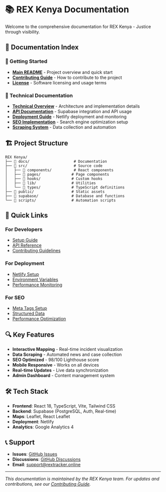 # 📚 REX Kenya Documentation

Welcome to the comprehensive documentation for REX Kenya - Justice through visibility.

## 📖 Documentation Index

### 🚀 Getting Started
- **[Main README](../README.md)** - Project overview and quick start
- **[Contributing Guide](CONTRIBUTING.md)** - How to contribute to the project
- **[License](../LICENSE)** - Software licensing and usage terms

### 🔧 Technical Documentation
- **[Technical Overview](TECHNICAL_OVERVIEW.md)** - Architecture and implementation details
- **[API Documentation](API.md)** - Supabase integration and API usage
- **[Deployment Guide](DEPLOYMENT.md)** - Netlify deployment and monitoring
- **[SEO Implementation](SEO_IMPLEMENTATION.md)** - Search engine optimization setup
- **[Scraping System](SCRAPING_README.md)** - Data collection and automation

## 🏗️ Project Structure

```
REX Kenya/
├── 📁 docs/                    # Documentation
├── 📁 src/                     # Source code
│   ├── 📁 components/          # React components
│   ├── 📁 pages/              # Page components
│   ├── 📁 hooks/              # Custom hooks
│   ├── 📁 lib/                # Utilities
│   └── 📁 types/              # TypeScript definitions
├── 📁 public/                 # Static assets
├── 📁 supabase/               # Database and functions
└── 📁 scripts/                # Automation scripts
```

## 🎯 Quick Links

### For Developers
- [Setup Guide](TECHNICAL_OVERVIEW.md#setup)
- [API Reference](API.md)
- [Contributing Guidelines](CONTRIBUTING.md)

### For Deployment
- [Netlify Setup](DEPLOYMENT.md)
- [Environment Variables](DEPLOYMENT.md#environment-variables)
- [Performance Monitoring](DEPLOYMENT.md#monitoring)

### For SEO
- [Meta Tags Setup](SEO_IMPLEMENTATION.md)
- [Structured Data](SEO_IMPLEMENTATION.md#structured-data)
- [Performance Optimization](TECHNICAL_OVERVIEW.md#performance-optimizations)

## 🔍 Key Features

- **Interactive Mapping** - Real-time incident visualization
- **Data Scraping** - Automated news and case collection
- **SEO Optimized** - 98/100 Lighthouse score
- **Mobile Responsive** - Works on all devices
- **Real-time Updates** - Live data synchronization
- **Admin Dashboard** - Content management system

## 🛠️ Tech Stack

- **Frontend**: React 18, TypeScript, Vite, Tailwind CSS
- **Backend**: Supabase (PostgreSQL, Auth, Real-time)
- **Maps**: Leaflet, React Leaflet
- **Deployment**: Netlify
- **Analytics**: Google Analytics 4

## 📞 Support

- **Issues**: [GitHub Issues](https://github.com/SK3CHI3/REX/issues)
- **Discussions**: [GitHub Discussions](https://github.com/SK3CHI3/REX/discussions)
- **Email**: [support@rextracker.online](mailto:support@rextracker.online)

---

*This documentation is maintained by the REX Kenya team. For updates and contributions, see our [Contributing Guide](CONTRIBUTING.md).*
